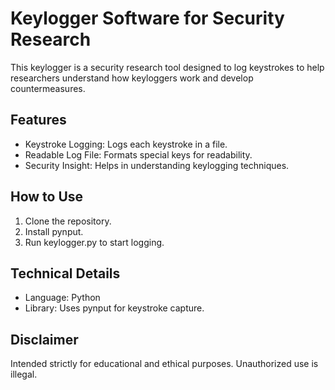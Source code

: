 # Keylogger Software for Security Research

This keylogger is a security research tool designed to log keystrokes to help researchers understand how keyloggers work and develop countermeasures.

## Features
- Keystroke Logging: Logs each keystroke in a file.
- Readable Log File: Formats special keys for readability.
- Security Insight: Helps in understanding keylogging techniques.

## How to Use
1. Clone the repository.
2. Install pynput.
3. Run keylogger.py to start logging.

## Technical Details
- Language: Python
- Library: Uses pynput for keystroke capture.

## Disclaimer
Intended strictly for educational and ethical purposes. Unauthorized use is illegal.
